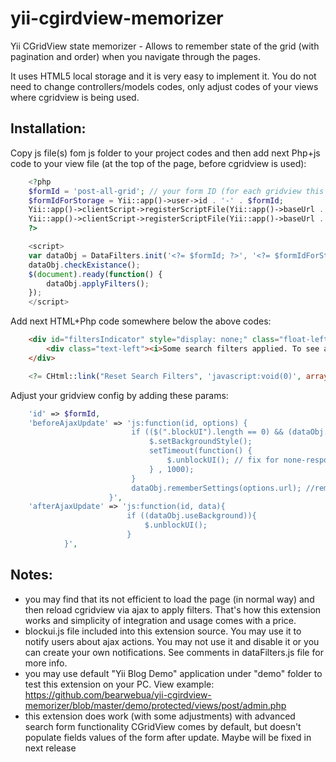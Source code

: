 yii-cgirdview-memorizer
=======================

Yii CGridView state memorizer - Allows to remember state of the grid (with pagination and order) when you navigate through the pages.

It uses HTML5 local storage and it is very easy to implement it. You do not need to change controllers/models codes, only adjust codes of your views where cgridview is being used. 

Installation:
-------------

Copy js file(s) fom js folder to your project codes and then add next Php+js code to your view file (at the top of the page, before cgridview is used):

```php
    <?php
    $formId = 'post-all-grid'; // your form ID (for each gridview this value is unique)
    $formIdForStorage = Yii::app()->user->id . '-' . $formId;
    Yii::app()->clientScript->registerScriptFile(Yii::app()->baseUrl . '/js/dataFilters.js');
    Yii::app()->clientScript->registerScriptFile(Yii::app()->baseUrl . '/js/blockui.js'); //optional
    ?>
````
```js
    <script>
    var dataObj = DataFilters.init('<?= $formId; ?>', '<?= $formIdForStorage; ?>', true); //set last param to false if you are not using blockui.js
    dataObj.checkExistance();
    $(document).ready(function() {
        dataObj.applyFilters();
    });
    </script>
````

Add next HTML+Php code somewhere below the above codes:

```html
    <div id="filtersIndicator" style="display: none;" class="float-left">
        <div class="text-left"><i>Some search filters applied. To see all results reset your search filters</i></div>
    </div>
````
```php
    <?= CHtml::link("Reset Search Filters", 'javascript:void(0)', array("onclick" => "dataObj.removeFielters();")); ?>
````

Adjust your gridview config by adding these params:

```php
    'id' => $formId,
    'beforeAjaxUpdate' => 'js:function(id, options) {
                           if (($(".blockUI").length == 0) && (dataObj.useBackground)) {
                               $.setBackgroundStyle();
                               setTimeout(function() {
                                   $.unblockUI(); // fix for none-responsive UI if there\'s an error with JS
                               } , 1000);
                           }
                           dataObj.rememberSettings(options.url); //remeber current filters to HTML5 storage
                      }',
    'afterAjaxUpdate' => 'js:function(id, data){
                          if ((dataObj.useBackground)){
                              $.unblockUI();
                          }
            }',
````

Notes:
-------------

- you may find that its not efficient to load the page (in normal way) and then reload cgridview via ajax to apply filters. That's how this extension works and simplicity of integration and usage comes with a price.
- blockui.js file included into this extension source. You may use it to notify users about ajax actions. You may not use it and disable it or you can create your own notifications. See comments in dataFilters.js file for more info.
- you may use default "Yii Blog Demo" application under "demo" folder to test this extension on your PC. View example: https://github.com/bearwebua/yii-cgirdview-memorizer/blob/master/demo/protected/views/post/admin.php
- this extension does work (with some adjustments) with advanced search form functionality CGridView comes by default, but doesn't populate fields values of the form after update. Maybe will be fixed in next release 

